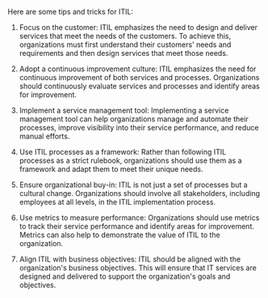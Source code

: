 Here are some tips and tricks for ITIL:

1. Focus on the customer: ITIL emphasizes the need to design and deliver services that meet the needs of the customers. To achieve this, organizations must first understand their customers' needs and requirements and then design services that meet those needs.

2. Adopt a continuous improvement culture: ITIL emphasizes the need for continuous improvement of both services and processes. Organizations should continuously evaluate services and processes and identify areas for improvement.

3. Implement a service management tool: Implementing a service management tool can help organizations manage and automate their processes, improve visibility into their service performance, and reduce manual efforts.

4. Use ITIL processes as a framework: Rather than following ITIL processes as a strict rulebook, organizations should use them as a framework and adapt them to meet their unique needs.

5. Ensure organizational buy-in: ITIL is not just a set of processes but a cultural change. Organizations should involve all stakeholders, including employees at all levels, in the ITIL implementation process.

6. Use metrics to measure performance: Organizations should use metrics to track their service performance and identify areas for improvement. Metrics can also help to demonstrate the value of ITIL to the organization.

7. Align ITIL with business objectives: ITIL should be aligned with the organization's business objectives. This will ensure that IT services are designed and delivered to support the organization's goals and objectives.
